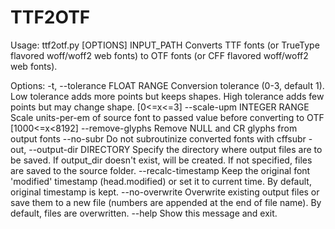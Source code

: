 # TTF2OTF

Usage: ttf2otf.py [OPTIONS] INPUT_PATH
    Converts TTF fonts (or TrueType flavored woff/woff2 web fonts) to OTF fonts
  (or CFF flavored woff/woff2 web fonts).

Options:
  -t, --tolerance FLOAT RANGE   Conversion tolerance (0-3, default 1). Low
                                tolerance adds more points but keeps shapes.
                                High tolerance adds few points but may change
                                shape.  [0<=x<=3]
  --scale-upm INTEGER RANGE     Scale units-per-em of source font to passed
                                value before converting to OTF  [1000<=x<8192]
  --remove-glyphs               Remove NULL and CR glyphs from output fonts
  --no-subr                     Do not subroutinize converted fonts with
                                cffsubr
  -out, --output-dir DIRECTORY  Specify the directory where output files are
                                to be saved. If output_dir doesn't exist, will
                                be created. If not specified, files are saved
                                to the source folder.
  --recalc-timestamp            Keep the original font 'modified' timestamp
                                (head.modified) or set it to current time. By
                                default, original timestamp is kept.
  --no-overwrite                Overwrite existing output files or save them
                                to a new file (numbers are appended at the end
                                of file name). By default, files are
                                overwritten.
  --help                        Show this message and exit.
